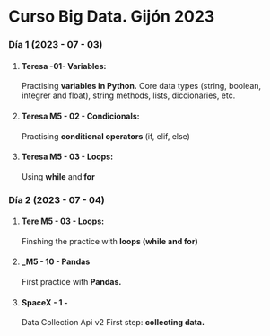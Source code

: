<h1 >Curso Big Data. Gijón 2023</h1>
<h3>Día 1 (2023 - 07 - 03)</h3>
<ol>
 <li><h4>Teresa -01- Variables:</h4>
    Practising <strong > variables in Python.</strong> Core data types (string, boolean, integrer and float), string methods, lists, diccionaries, etc.</li>
 <li><h4>Teresa M5 - 02 - Condicionals:</h4>
     Practising <strong > conditional operators</strong> (if, elif, else)</li>
 <li><h4>Teresa M5 - 03 - Loops:</h4>
      Using <strong > while</strong> and<strong > for</strong></li>
</ol>
<h3>Día 2 (2023 - 07 - 04)</h3>
<ol>
  <li><h4>Tere M5 - 03 - Loops:</h4>Finshing the practice with <strong > loops (while and for)</strong></li>
  <li><h4>_M5 - 10 - Pandas</h4> First practice with <strong > Pandas.</strong> </li>
  <li><h4>SpaceX - 1 -</h4> Data Collection Api v2</strong> First step: <strong > collecting data.</strong></li>


  
</ol>
